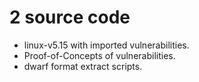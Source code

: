 # 2 source code

- linux-v5.15 with imported vulnerabilities.
- Proof-of-Concepts of vulnerabilities.
- dwarf format extract scripts.
